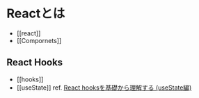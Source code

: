 # Reactとは
- [[react]]
- [[Compornets]]
## React Hooks
- [[hooks]]
- [[useState]]
ref.
[React hooksを基礎から理解する (useState編)](https://qiita.com/seira/items/f063e262b1d57d7e78b4)